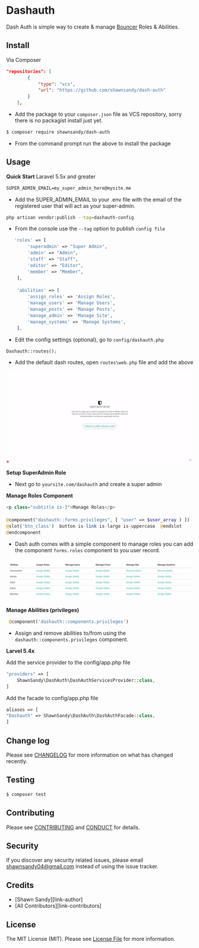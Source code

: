 # Dashauth

Dash Auth is simple way to create & manage [Bouncer](https://github.com/JosephSilber/bouncer) Roles & Abilities.


## Install

Via Composer

``` json
"repositories": [
        {
            "type": "vcs",
            "url": "https://github.com/shawnsandy/dash-auth"
        }
    ],
```
* Add the package to your `composer.json` file as VCS repository, sorry there is no packagist install just yet.

``` bash
$ composer require shawnsandy/dash-auth
```
* From the command prompt run the above to install the package


## Usage

__Quick Start__ Laravel 5.5x and greater

``` txt
SUPER_ADMIN_EMAIL=my_super_admin_here@mysite.me
```
* Add the SUPER_ADMIN_EMAIL to your .env file with the email of the registered user that will act as your super-admin.

``` bash
php artisan vendor:publish --tag=dashauth-config
```
* From the console use the `--tag` option to publish `config file`

``` php
   'roles' => [
        'superadmin' => "Super Admin",
        'admin' => "Admin",
        'staff' => "Staff",
        'editor' => "Editor",
        'member' => "Member",
    ],

    'abilities' => [
        'assign_roles' => 'Assign Roles',
        'manage_users' => 'Manage Users',
        'manage_posts' => 'Manage Posts',
        'manage_admin' => 'Manage Site',
        'manage_systems' => 'Manage Systems',
    ],
```

* Edit the config settings (optional), go to `config/dashauth.php`


``` php
Dashauth::routes();
```
* Add the default dash routes, open `routes\web.php` file and add the above


![Alt text](/screenshot-auth-setup.jpeg?raw=true)

__Setup SuperAdmin Role__

* Next go to `yoursite.com/dashauth` and create a super admin

__Manage Roles Component__

``` php
<p class="subtitle is-3">Manage Roles</p>

@component("dashauth::forms.privileges", [ "user" => $user_array ) ])
@slot('btn_class')  button is-link is-large is-uppercase  @endslot
@endcomponent
```
* Dash auth comes with a simple component to manage roles you can add the component `forms.roles` component to you user record.


![Alt text](/screenshot-manage-ability.jpeg?raw=true)

__Manage Abilities (privileges)__

``` php
 @component('dashauth::components.privileges')
 ```

* Assign and remove abilities to/from using the `dashauth::components.privileges` component.

 __Larvel 5.4x__

Add the service provider to the config/app.php file

``` php
"providers" => [
    ShawnSandy\DashAuth\DashAuthServicesProvider::class,
]
```

Add the facade to config/app.php file

``` php
aliases => [
"Dashauth" => ShawnSandy\DashAuth\DashAuthFacade::class,
]
```

## Change log

Please see [CHANGELOG](CHANGELOG.md) for more information on what has changed recently.

## Testing

``` bash
$ composer test
```

## Contributing

Please see [CONTRIBUTING](CONTRIBUTING.md) and [CONDUCT](CONDUCT.md) for details.

## Security

If you discover any security related issues, please email shawnsandy04@gmail.com instead of using the issue tracker.

## Credits

- [Shawn Sandy][link-author]
- [All Contributors][link-contributors]

## License

The MIT License (MIT). Please see [License File](LICENSE.md) for more information.
